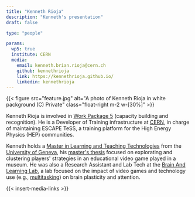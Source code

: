 ```yaml
---
title: "Kenneth Rioja"
description: "Kenneth's presentation"
draft: false

type: "people"

params:
  wp5: true
  institute: CERN
  media: 
    email: kenneth.brian.rioja@cern.ch
    github: kennethrioja
    link: https://kennethrioja.github.io/
    linkedin: kennethrioja
---
```


{{< figure src="feature.jpg" alt="A photo of Kenneth Rioja in white packground (C) Private" class="float-right m-2 w-[30%]" >}}

Kenneth Rioja is involved in [Work Package 5](/workpackages/05_capacity_and_recognition/) (capacity building and recognition). He is a Developer of Training infrastructure at [CERN](https://home.cern/), in charge of maintaining ESCAPE TeSS, a training platform for the High Energy Physics (HEP) communities.

Kenneth holds a [Master in Learning and Teaching Technologies](https://maltt.unige.ch/) from the [University of Geneva](https://unige.ch), his [master's thesis](http://dx.doi.org/10.13140/RG.2.2.36751.19365/1) focused on explorating and clustering players' strategies in an educational video game played in a museum. He was also a Research Assistant and Lab Tech at the [Brain And Learning Lab](https://www.unige.ch/fapse/brainlearning/), a lab focused on the impact of video games and technology use (e.g., [multitasking](https://doi.org/10.1037/tmb0000106)) on brain plasticity and attention.

{{< insert-media-links >}}
